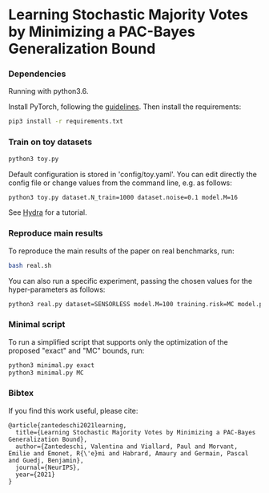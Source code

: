 # Learning Stochastic Majority Votes by Minimizing a PAC-Bayes Generalization Bound

### Dependencies

Running with python3.6.

Install PyTorch, following the [guidelines](https://pytorch.org/get-started/locally/).
Then install the requirements:

```bash
pip3 install -r requirements.txt
```

### Train on toy datasets
```bash
python3 toy.py
```

Default configuration is stored in 'config/toy.yaml'. You can edit directly the config file or change values from the command line, e.g. as follows: 
```bash
python3 toy.py dataset.N_train=1000 dataset.noise=0.1 model.M=16
```
See [Hydra](https://hydra.cc/docs/intro/) for a tutorial.

### Reproduce main results
To reproduce the main results of the paper on real benchmarks, run:
```bash
bash real.sh
```

You can also run a specific experiment, passing the chosen values for the hyper-parameters as follows:
```bash
python3 real.py dataset=SENSORLESS model.M=100 training.risk=MC model.pred=rf model.prior=2 model.tree_depth=5
```

### Minimal script
To run a simplified script that supports only the optimization of the proposed "exact" and "MC" bounds, run:
```bash
python3 minimal.py exact
python3 minimal.py MC
```

### Bibtex
If you find this work useful, please cite:

```
@article{zantedeschi2021learning,
  title={Learning Stochastic Majority Votes by Minimizing a PAC-Bayes Generalization Bound},
  author={Zantedeschi, Valentina and Viallard, Paul and Morvant, Emilie and Emonet, R{\'e}mi and Habrard, Amaury and Germain, Pascal and Guedj, Benjamin},
  journal={NeurIPS},
  year={2021}
}
```
